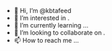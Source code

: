- 👋 Hi, I’m @kbtafeed
- 👀 I’m interested in .
- 🌱 I’m currently learning ...
- 💞️ I’m looking to collaborate on .
- 📫 How to reach me ...

<!---
kbtafeed/kbtafeed is a ✨ special ✨ repository because its `README.md` (this file) appears on your GitHub profile.
You can click the Preview link to take a look at your changes.
--->
